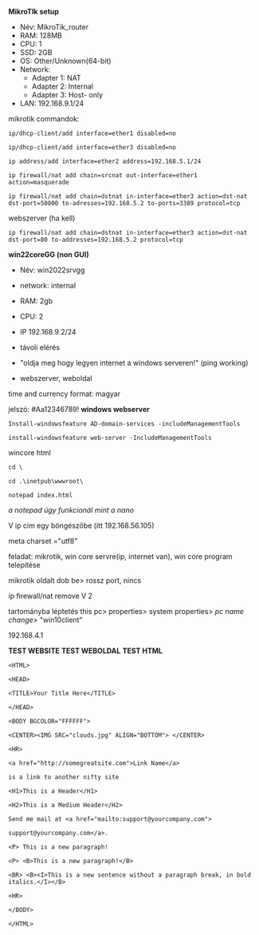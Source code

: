 **MikroTIk setup**
- Név: MikroTik_router
- RAM: 128MB
- CPU: 1
- SSD: 2GB
- OS: Other/Unknown(64-bit)
- Network:
	- Adapter 1: NAT
	- Adapter 2: Internal
	- Adapter 3: Host- only
- LAN: 192.168.9.1/24



 mikrotik commandok:
```
ip/dhcp-client/add interface=ether1 disabled=no

ip/dhcp-client/add interface=ether3 disabled=no

ip address/add interface=ether2 address=192.168.5.1/24

ip firewall/nat add chain=srcnat out-interface=ether1 action=masquerade

ip firewall/nat add chain=dstnat in-interface=ether3 action=dst-nat dst-port=50000 to-adresses=192.168.5.2 to-ports=3389 protocol=tcp

```


webszerver (ha kell)

```
ip firewall/nat add chain=dstnat in-interface=ether3 action=dst-nat dst-port=80 to-addresses=192.168.5.2 protocol=tcp
```


**win22coreGG (non GUI)**
- Név: win2022srvgg
- network: internal
- RAM: 2gb
- CPU: 2
- IP 192.168.9.2/24


- távoli elérés
- "oldja meg hogy legyen internet a windows serveren!" (ping working)
- webszerver, weboldal


time and currency format: magyar

jelszó: #Aa12346789!
**windows webserver**
```
Install-windowsfeature AD-domain-services -includeManagementTools
```

```
install-windowsfeature web-server -IncludeManagementTools
```




wincore html 
```
cd \

cd .\inetpub\wwwroot\

notepad index.html
```
*a notepad úgy funkcionál mint a nano*

V
ip cím egy böngészőbe (itt 192.168.56.105)

meta charset ="utf8"


feladat: mikrotik, win core servre(ip, internet van), win core program telepítése

mikrotik oldalt dob be> rossz port, nincs

ip firewall/nat remove
V
2

tartományba léptetés
this pc> properties> system properties> *pc name change*> "win10client"


192.168.4.1






**TEST WEBSITE**
**TEST WEBOLDAL**
**TEST HTML**
```
<HTML>

<HEAD>

<TITLE>Your Title Here</TITLE>

</HEAD>

<BODY BGCOLOR="FFFFFF">

<CENTER><IMG SRC="clouds.jpg" ALIGN="BOTTOM"> </CENTER>

<HR>

<a href="http://somegreatsite.com">Link Name</a>

is a link to another nifty site

<H1>This is a Header</H1>

<H2>This is a Medium Header</H2>

Send me mail at <a href="mailto:support@yourcompany.com">

support@yourcompany.com</a>.

<P> This is a new paragraph!

<P> <B>This is a new paragraph!</B>

<BR> <B><I>This is a new sentence without a paragraph break, in bold italics.</I></B>

<HR>

</BODY>

</HTML>
```